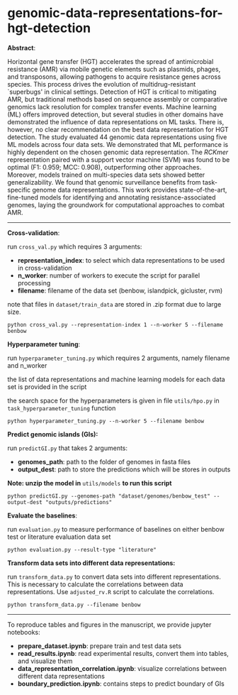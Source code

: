 # genomic-data-representations-for-hgt-detection

**Abstract**:

Horizontal gene transfer (HGT) accelerates the spread of antimicrobial resistance (AMR) via mobile genetic elements such as plasmids, phages, and transposons, allowing pathogens to acquire resistance genes across species. This process drives the evolution of multidrug-resistant `superbugs' in clinical settings.
Detection of HGT is critical to mitigating AMR, but traditional methods based on sequence assembly or comparative genomics lack resolution for complex transfer events. Machine learning (ML) offers improved detection, but several studies in other domains have demonstrated the influence of data representations on ML tasks. There is, however, no clear recommendation on the best data representation for HGT detection.
The study evaluated 44 genomic data representations using five ML models across four data sets.
We demonstrated that ML performance is highly dependent on the chosen genomic data representation.
The *RCKmer* representation paired with a support vector machine (SVM) was found to be optimal (F1: 0.959; MCC: 0.908), outperforming other approaches. Moreover, models trained on multi-species data sets showed better generalizability.
We found that genomic surveillance benefits from task-specific genome data representations. This work provides state-of-the-art, fine-tuned models for identifying and annotating resistance-associated genomes, laying the groundwork for computational approaches to combat AMR.

---

**Cross-validation**:

run `cross_val.py` which requires 3 arguments:

* **representation_index**: to select which data representations to be used in cross-validation
* **n_worker**: number of workers to execute the script for parallel processing
* **filename**: filename of the data set (benbow, islandpick, gicluster, rvm)

note that files in `dataset/train_data` are stored in .zip format due to large size.

```
python cross_val.py --representation-index 1 --n-worker 5 --filename benbow
```

**Hyperparameter tuning**:

run  `hyperparameter_tuning.py` which requires 2 arguments, namely filename and n_worker

the list of data representations and machine learning models for each data set is provided in the script

the search space for the hyperparameters is given in file `utils/hpo.py` in `task_hyperparameter_tuning` function

```
python hyperparameter_tuning.py --n-worker 5 --filename benbow
```

**Predict genomic islands (GIs):**

run `predictGI.py` that takes 2 arguments:

* **genomes_path**: path to the folder of genomes in fasta files
* **output_dest**: path to store the predictions which will be stores in outputs

**Note: unzip the model in** `utils/models` **to run this script**

```
python predictGI.py --genomes-path "dataset/genomes/benbow_test" --output-dest "outputs/predictions"
```

**Evaluate the baselines**:

run `evaluation.py` to measure performance of baselines on either benbow test or literature evaluation data set

```
python evaluation.py --result-type "literature"
```

**Transform data sets into different data representations:**

run `transform_data.py` to convert data sets into different representations. This is necessary to calculate the correlations between data representations. Use `adjusted_rv.R` script to calculate the correlations.

```
python transform_data.py --filename benbow
```

---

To reproduce tables and figures in the manuscript, we provide jupyter notebooks:

* **prepare_dataset.ipynb**: prepare train and test data sets
* **read_results.ipynb**: read experimental results, convert them into tables, and visualize them
* **data_representation_correlation.ipynb**: visualize correlations between different data representations
* **boundary_prediction.ipynb**: contains steps to predict boundary of GIs
